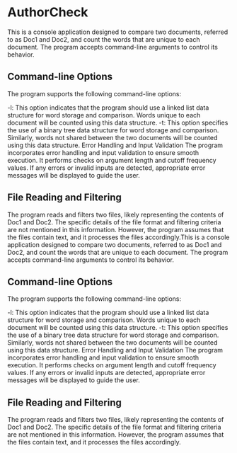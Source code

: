 # AuthorCheck

This is a console application designed to compare two documents, referred to as Doc1 and Doc2, and count the words that are unique to each document. The program accepts command-line arguments to control its behavior.

## Command-line Options

The program supports the following command-line options:

-l: This option indicates that the program should use a linked list data structure for word storage and comparison. Words unique to each document will be counted using this data structure.
-t: This option specifies the use of a binary tree data structure for word storage and comparison. Similarly, words not shared between the two documents will be counted using this data structure.
Error Handling and Input Validation
The program incorporates error handling and input validation to ensure smooth execution. It performs checks on argument length and cutoff frequency values. If any errors or invalid inputs are detected, appropriate error messages will be displayed to guide the user.

## File Reading and Filtering

The program reads and filters two files, likely representing the contents of Doc1 and Doc2. The specific details of the file format and filtering criteria are not mentioned in this information. However, the program assumes that the files contain text, and it processes the files accordingly.This is a console application designed to compare two documents, referred to as Doc1 and Doc2, and count the words that are unique to each document. The program accepts command-line arguments to control its behavior.

## Command-line Options

The program supports the following command-line options:

-l: This option indicates that the program should use a linked list data structure for word storage and comparison. Words unique to each document will be counted using this data structure.
-t: This option specifies the use of a binary tree data structure for word storage and comparison. Similarly, words not shared between the two documents will be counted using this data structure.
Error Handling and Input Validation
The program incorporates error handling and input validation to ensure smooth execution. It performs checks on argument length and cutoff frequency values. If any errors or invalid inputs are detected, appropriate error messages will be displayed to guide the user.

## File Reading and Filtering

The program reads and filters two files, likely representing the contents of Doc1 and Doc2. The specific details of the file format and filtering criteria are not mentioned in this information. However, the program assumes that the files contain text, and it processes the files accordingly.
